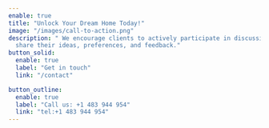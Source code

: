 ```yaml
---
enable: true
title: "Unlock Your Dream Home Today!"
image: "/images/call-to-action.png"
description: " We encourage clients to actively participate in discussions,
  share their ideas, preferences, and feedback."
button_solid:
  enable: true
  label: "Get in touch"
  link: "/contact"

button_outline:
  enable: true
  label: "Call us: +1 483 944 954"
  link: "tel:+1 483 944 954"
---
```

